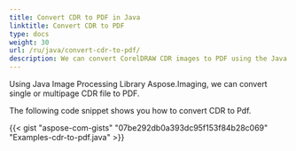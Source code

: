 ```yaml
---
title: Convert CDR to PDF in Java
linktitle: Convert CDR to PDF
type: docs
weight: 30
url: /ru/java/convert-cdr-to-pdf/
description: We can convert CorelDRAW CDR images to PDF using the Java Image Processing Library.
---
```


Using Java Image Processing Library Aspose.Imaging, we can convert single or multipage CDR file to PDF.

The following code snippet shows you how to convert CDR to Pdf.

{{< gist "aspose-com-gists" "07be292db0a393dc95f153f84b28c069" "Examples-cdr-to-pdf.java" >}}
